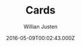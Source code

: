 ---
title: Cards
github: https://github.com/willianjusten/cards-jekyll-template
demo: https://willianjusten.github.io/cards-jekyll-template/
author: Willian Justen
ssg:
  - Jekyll
cms:
  - Markdown
date: 2016-05-09T00:02:43.000Z
description: A simple Jekyll Template Card Based.
draft: true
publish_date: '2016-05-09T00:02:43Z'
update_date: '2020-09-30T16:30:55Z'
github_star: 312
github_fork: 284
---